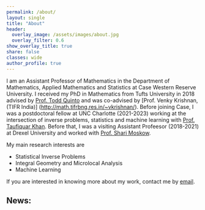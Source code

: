 ```yaml
---
permalink: /about/
layout: single
title: "About"
header:
  overlay_image: /assets/images/about.jpg
  overlay_filter: 0.6
show_overlay_title: true
share: false
classes: wide
author_profile: true  
---
```


I am an Assistant Professor of Mathematics in the Department of Mathematics, Applied Mathematics and Statistics at Case Western Reserve University. I received my PhD in Mathematics from Tufts University in 2018 advised by [Prof. Todd Quinto](https://sites.tufts.edu/tquinto/) and was co-advised by [Prof. Venky Krishnan, (TIFR India)] (http://math.tifrbng.res.in/~vkrishnan/). Before joining Case, I was a postdoctoral fellow at UNC Charlotte (2021-2023) working at the intersection of inverse problems, statistics and machine learning with [Prof. Taufiquar Khan](https://pages.charlotte.edu/tkhan13/). Before that, I was a visiting Assistant Profeesor (2018-2021) at Drexel University and worked with [Prof. Shari Moskow](https://www.math.drexel.edu/~moskow/). <br>

My main research interests are 
-  Statistical Inverse Problems
-  Integral Geometry and Microlocal Analysis
-  Machine Learning

If you are interested in knowing more about my work, contact me by [email](mailto:axa1828@case.edu). 

## News:

